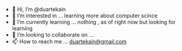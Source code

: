 - 👋 Hi, I’m @duartekain
- 👀 I’m interested in ... learning more about computer scince 
- 🌱 I’m currently learning ... nothing , as of right now but looking for learning 
- 💞️ I’m looking to collaborate on ...
- 📫 How to reach me ... duartekain@gmail.com

<!---
duartekain/duartekain is a ✨ special ✨ repository because its `README.md` (this file) appears on your GitHub profile.
You can click the Preview link to take a look at your changes.
--->
